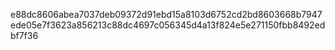 e88dc8606abea7037deb09372d91ebd15a8103d6752cd2bd8603668b7947ede05e7f3623a856213c88dc4697c056345d4a13f824e5e271150fbb8492edbf7f36
